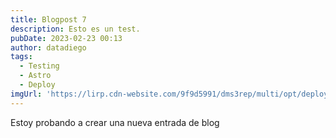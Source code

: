 ```yaml
---
title: Blogpost 7
description: Esto es un test.
pubDate: 2023-02-23 00:13
author: datadiego
tags:
  - Testing
  - Astro
  - Deploy
imgUrl: 'https://lirp.cdn-website.com/9f9d5991/dms3rep/multi/opt/deploy+logo+for+job+details-1920w.png'
---
```


Estoy probando a crear una nueva entrada de blog